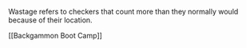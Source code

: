 Wastage refers to checkers that count more than they normally would because of their location. 

[[Backgammon Boot Camp]]
